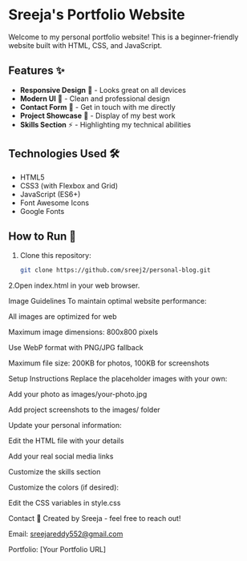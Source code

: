 # Sreeja's Portfolio Website

Welcome to my personal portfolio website! This is a beginner-friendly website built with HTML, CSS, and JavaScript.

## Features ✨

- **Responsive Design** 📱 - Looks great on all devices
- **Modern UI** 🎨 - Clean and professional design
- **Contact Form** 💬 - Get in touch with me directly
- **Project Showcase** 🚀 - Display of my best work
- **Skills Section** ⚡ - Highlighting my technical abilities

## Technologies Used 🛠️

- HTML5
- CSS3 (with Flexbox and Grid)
- JavaScript (ES6+)
- Font Awesome Icons
- Google Fonts

## How to Run 🚀

1. Clone this repository:
   ```bash
   git clone https://github.com/sreej2/personal-blog.git
2.Open index.html in your web browser.

Image Guidelines
To maintain optimal website performance:

All images are optimized for web

Maximum image dimensions: 800x800 pixels

Use WebP format with PNG/JPG fallback

Maximum file size: 200KB for photos, 100KB for screenshots

Setup Instructions
Replace the placeholder images with your own:

Add your photo as images/your-photo.jpg

Add project screenshots to the images/ folder

Update your personal information:

Edit the HTML file with your details

Add your real social media links

Customize the skills section

Customize the colors (if desired):

Edit the CSS variables in style.css

Contact 📧
Created by Sreeja - feel free to reach out!


Email: sreejareddy552@gmail.com

Portfolio: [Your Portfolio URL]

